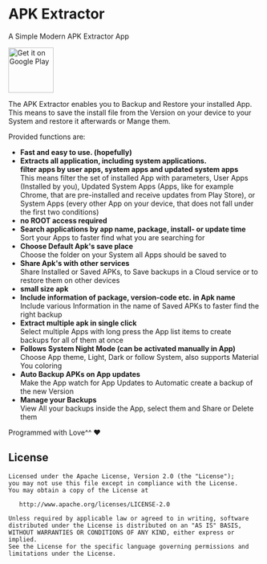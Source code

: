 # APK Extractor

A Simple Modern APK Extractor App

<a href="https://play.google.com/store/apps/details?id=domilopment.apkextractor" 
    target="_blank"><img src="https://play.google.com/intl/en_us/badges/images/generic/en-play-badge.png" 
    alt="Get it on Google Play" height="90"/></a>

The APK Extractor enables you to Backup and Restore your installed App.
This means to save the install file from the Version on your device to your System and restore it afterwards or Mange them.

Provided functions are:

-   **Fast and easy to use. (hopefully)**
-   **Extracts all application, including system applications.</br>
    filter apps by user apps, system apps and updated system apps**</br>
    This means filter the set of installed App with parameters, User Apps (Installed by you), Updated System Apps (Apps, like for example Chrome, that are pre-installed and receive updates from Play Store), or System Apps (every other App on your device, that does not fall under the first two conditions)
-   **no ROOT access required**
-   **Search applications by app name, package, install- or update time**</br>
    Sort your Apps to faster find what you are searching for
-   **Choose Default Apk's save place**</br>
    Choose the folder on your System all Apps should be saved to
-   **Share Apk's with other services**</br>
    Share Installed or Saved APKs, to Save backups in a Cloud service or to restore them on other devices
-   **small size apk**
-   **Include information of package, version-code etc. in Apk name**</br>
    Include various Information in the name of Saved APKs to faster find the right backup
-   **Extract multiple apk in single click**</br>
    Select multiple Apps with long press the App list items to create backups for all of them at once
-   **Follows System Night Mode (can be activated manually in App)**</br>
    Choose App theme, Light, Dark or follow System, also supports Material You coloring
-   **Auto Backup APKs on App updates**</br>
    Make the App watch for App Updates to Automatic create a backup of the new Version
-   **Manage your Backups**</br>
    View All your backups inside the App, select them and Share or Delete them

Programmed with Love^^ ❤

## License

    Licensed under the Apache License, Version 2.0 (the "License");
    you may not use this file except in compliance with the License.
    You may obtain a copy of the License at

       http://www.apache.org/licenses/LICENSE-2.0

    Unless required by applicable law or agreed to in writing, software
    distributed under the License is distributed on an "AS IS" BASIS,
    WITHOUT WARRANTIES OR CONDITIONS OF ANY KIND, either express or implied.
    See the License for the specific language governing permissions and
    limitations under the License.
    